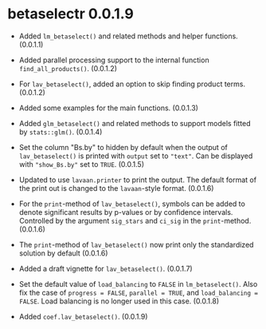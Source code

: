 # betaselectr 0.0.1.9

- Added `lm_betaselect()` and related
  methods and helper functions.
  (0.0.1.1)

- Added parallel processing support to
  the internal function
  `find_all_products()`. (0.0.1.2)

- For `lav_betaselect()`, added an
  option to skip finding product
  terms. (0.0.1.2)

- Added some examples for the main
  functions. (0.0.1.3)

- Added `glm_betaselect()` and
  related methods to
  support models fitted by
  `stats::glm()`. (0.0.1.4)

- Set the column "Bs.by" to hidden
  by default when the output of
  `lav_betaselect()` is printed with
  `output` set to `"text"`. Can be
  displayed with `"show_Bs.by"` set
  to `TRUE`. (0.0.1.5)

- Updated to use `lavaan.printer`
  to print the output. The default
  format of the print out is changed
  to the `lavaan`-style format. (0.0.1.6)

- For the `print`-method of `lav_betaselect()`,
  symbols can be added to denote
  significant results by p-values
  or by confidence intervals. Controlled
  by the argument `sig_stars` and
  `ci_sig` in the `print`-method. (0.0.1.6)

- The `print`-method of `lav_betaselect()`
  now print only the standardized solution
  by default (0.0.1.6)

- Added a draft vignette for
  `lav_betaselect()`. (0.0.1.7)

- Set the default value of `load_balancing`
  to `FALSE` in `lm_betaselect()`. Also
  fix the case of `progress = FALSE`,
  `parallel = TRUE`, and `load_balancing = FALSE`.
  Load balancing is no longer used in this
  case. (0.0.1.8)

- Added `coef.lav_betaselect()`. (0.0.1.9)
